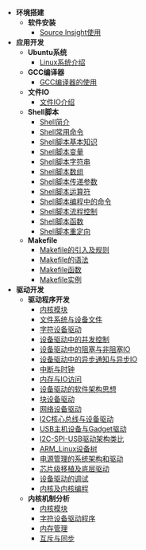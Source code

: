 - **环境搭建**
  - **软件安装**
    - [Source Insight使用](/_docs/linux/environment_construction/01_sourceinsight使用.md) 
- **应用开发**
  - **Ubuntu系统**
    - [Linux系统介绍](/_docs/linux/application_development/ubuntu/01_linux系统介绍.md)
  - **GCC编译器**
    - [GCC编译器的使用](/_docs/linux/application_development/gcc/01_gcc编译器的使用.md)
  - **文件IO**
    - [文件IO介绍](/_docs/linux/application_development/io/01_文件IO.md)
  - **Shell脚本**
    - [Shell简介](/_docs/linux/application_development/shell/01_shell简介.md)
    - [Shell常用命令](/_docs/linux/application_development/shell/02_shell常用命令.md)
    - [Shell脚本基本知识](/_docs/linux/application_development/shell/03_shell脚本基本知识.md)
    - [Shell脚本变量](/_docs/linux/application_development/shell/04_shell变量.md)
    - [Shell脚本字符串](/_docs/linux/application_development/shell/05_shell字符串.md)
    - [Shell脚本数组](/_docs/linux/application_development/shell/06_shell数组.md)
    - [Shell脚本传递参数](/_docs/linux/application_development/shell/07_shell传递参数.md)
    - [Shell脚本运算符](/_docs/linux/application_development/shell/08_shell运算符.md)
    - [Shell脚本编程中的命令](/_docs/linux/application_development/shell/09_shell编程中的命令.md)
    - [Shell脚本流程控制](/_docs/linux/application_development/shell/10_shell流程控制.md)
    - [Shell脚本函数](/_docs/linux/application_development/shell/11_shell函数.md)
    - [Shell脚本重定向](/_docs/linux/application_development/shell/12_shell重定向.md)
  - **Makefile**
    - [Makefile的引入及规则](/_docs/linux/application_development/makefile/01_Makefile的引入及规则.md)
    - [Makefile的语法](/_docs/linux/application_development/makefile/02_Makefile的语法.md)
    - [Makefile函数](/_docs/linux/application_development/makefile/03_Makefile函数.md)
    - [Makefile实例](/_docs/linux/application_development/makefile/04_Makefile实例.md)
- **驱动开发**
  - **驱动程序开发**
    - [内核模块](/_docs/linux/drive_development/drive_program/01_内核模块.md)
    - [文件系统与设备文件](/_docs/linux/drive_development/drive_program/02_文件系统与设备文件.md)
    - [字符设备驱动](/_docs/linux/drive_development/drive_program/03_字符设备驱动.md)
    - [设备驱动中的并发控制](/_docs/linux/drive_development/drive_program/04_设备驱动中的并发控制.md)
    - [设备驱动中的阻塞与非阻塞IO](/_docs/linux/drive_development/drive_program/05_设备驱动中的阻塞与非阻塞IO.md)
    - [设备驱动中的异步通知与异步IO](/_docs/linux/drive_development/drive_program/06_设备驱动中的异步通知与异步IO.md.md)
    - [中断与时钟](/_docs/linux/drive_development/drive_program/07_中断与时钟.md)
    - [内存与IO访问](/_docs/linux/drive_development/drive_program/08_内存与IO访问.md)
    - [设备驱动的软件架构思想](/_docs/linux/drive_development/drive_program/09_设备驱动的软件架构思想.md)
    - [块设备驱动](/_docs/linux/drive_development/drive_program/10_块设备驱动.md)
    - [网络设备驱动](/_docs/linux/drive_development/drive_program/11_网络设备驱动.md)
    - [I2C核心总线与设备驱动](/_docs/linux/drive_development/drive_program/12_I2C核心总线与设备驱动.md)
    - [USB主机设备与Gadget驱动](/_docs/linux/drive_development/drive_program/13_USB主机设备与Gadget驱动.md)
    - [I2C-SPI-USB驱动架构类比](/_docs/linux/drive_development/drive_program/14_I2C-SPI-USB驱动架构类比.md)
    - [ARM_Linux设备树](/_docs/linux/drive_development/drive_program/15_ARM_Linux设备树.md)
    - [电源管理的系统架构和驱动](/_docs/linux/drive_development/drive_program/16_电源管理的系统架构和驱动.md)
    - [芯片级移植及底层驱动](/_docs/linux/drive_development/drive_program/17_芯片级移植及底层驱动.md)
    - [设备驱动的调试](/_docs/linux/drive_development/drive_program/18_设备驱动的调试.md)
    - [内核及内核编程](/_docs/linux/drive_development/drive_program/19_内核及内核编程.md)    
  - **内核机制分析**
    - [内核模块](/_docs/linux/drive_development/kernel_mechanism/01_内核模块.md)
    - [字符设备驱动程序](/_docs/linux/drive_development/kernel_mechanism/02_字符设备驱动程序.md)
    - [内存管理](/_docs/linux/drive_development/kernel_mechanism/03_内存管理.md)
    - [互斥与同步](/_docs/linux/drive_development/kernel_mechanism/04_互斥与同步.md)
